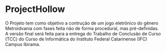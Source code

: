 # ProjectHollow
O Projeto tem como objetivo a contrução de um jogo eletrônico do gênero Metroidvania com fases feita nâo de forma procedural, mas pré-definidas. A versão final será feita para a entrega do Trabalho de Conclusão de Curso (TCC) do Curso de Informática do Instituto Federal Catarinense (IFC) Campus Ibirama.
